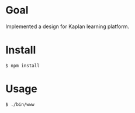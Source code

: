 # Goal

Implemented a design for Kaplan learning platform.

# Install

```
$ npm install
````

# Usage

```
$ ./bin/www
```

